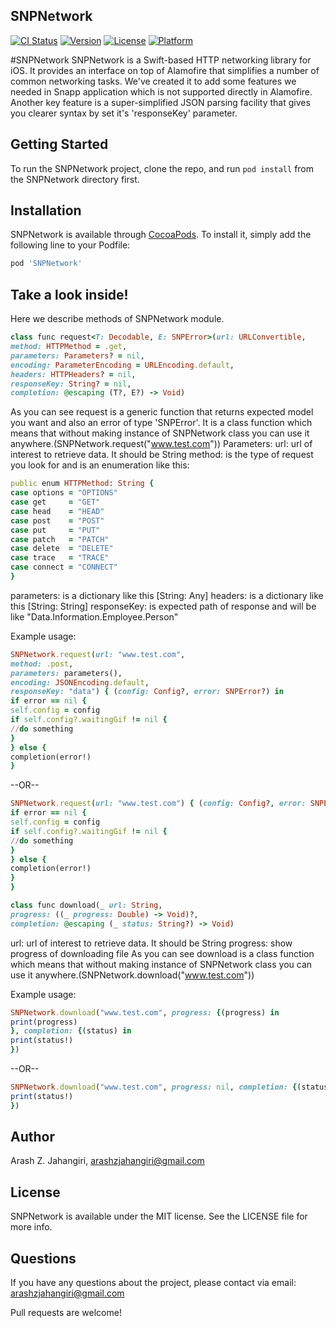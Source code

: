 ## SNPNetwork

[![CI Status](http://img.shields.io/travis/arashzjahangiri@gmail.com/SNPNetwork.svg?style=flat)](https://travis-ci.org/arashzjahangiri@gmail.com/SNPNetwork)
[![Version](https://img.shields.io/cocoapods/v/SNPNetwork.svg?style=flat)](http://cocoapods.org/pods/SNPNetwork)
[![License](https://img.shields.io/cocoapods/l/SNPNetwork.svg?style=flat)](http://cocoapods.org/pods/SNPNetwork)
[![Platform](https://img.shields.io/cocoapods/p/SNPNetwork.svg?style=flat)](http://cocoapods.org/pods/SNPNetwork)

#SNPNetwork
SNPNetwork is a Swift-based HTTP networking library for iOS. It provides an interface on top of Alamofire
that simplifies a number of common networking tasks. We've created it to add some features we needed in Snapp
application which is not supported directly in Alamofire. Another key feature is a super-simplified JSON parsing
facility that gives you clearer syntax by set it's 'responseKey' parameter.
<br />
## Getting Started

To run the SNPNetwork project, clone the repo, and run `pod install` from the SNPNetwork directory first.

## Installation

SNPNetwork is available through [CocoaPods](http://cocoapods.org). To install
it, simply add the following line to your Podfile:

```ruby
pod 'SNPNetwork'
```
## Take a look inside!
Here we describe methods of SNPNetwork module. 
```ruby
class func request<T: Decodable, E: SNPError>(url: URLConvertible,
method: HTTPMethod = .get,
parameters: Parameters? = nil,
encoding: ParameterEncoding = URLEncoding.default,
headers: HTTPHeaders? = nil,
responseKey: String? = nil,
completion: @escaping (T?, E?) -> Void)
```
As you can see request is a generic function that returns expected model you want and also an error of type 'SNPError'. It is a class function which means that without making instance of SNPNetwork class you can use it anywhere.(SNPNetwork.request("www.test.com"))
Parameters:
url: url of interest to retrieve data. It should be String
method: is the type of request you look for and is an enumeration like this:
```ruby
public enum HTTPMethod: String {
case options = "OPTIONS"
case get     = "GET"
case head    = "HEAD"
case post    = "POST"
case put     = "PUT"
case patch   = "PATCH"
case delete  = "DELETE"
case trace   = "TRACE"
case connect = "CONNECT"
}
```
parameters: is a dictionary like this [String: Any]
headers: is a dictionary like this [String: String]
responseKey: is expected path of response and will be like "Data.Information.Employee.Person"

Example usage:
```ruby
SNPNetwork.request(url: "www.test.com",
method: .post,
parameters: parameters(),
encoding: JSONEncoding.default,
responseKey: "data") { (config: Config?, error: SNPError?) in
if error == nil {
self.config = config
if self.config?.waitingGif != nil {
//do something                                    
}
} else {
completion(error!)
}
```
--OR--
```ruby
SNPNetwork.request(url: "www.test.com") { (config: Config?, error: SNPError?) in
if error == nil {
self.config = config
if self.config?.waitingGif != nil {
//do something
}
} else {
completion(error!)
}
}
```
```ruby
class func download(_ url: String,
progress: ((_ progress: Double) -> Void)?,
completion: @escaping (_ status: String?) -> Void)
```
url: url of interest to retrieve data. It should be String
progress: show progress of downloading file
As you can see download is a class function which means that without making instance of SNPNetwork class you can use it anywhere.(SNPNetwork.download("www.test.com"))

Example usage:
```ruby
SNPNetwork.download("www.test.com", progress: {(progress) in
print(progress)
}, completion: {(status) in
print(status!)
})
```
--OR--
```ruby
SNPNetwork.download("www.test.com", progress: nil, completion: {(status) in
print(status!)
})
```
## Author
Arash Z. Jahangiri, arashzjahangiri@gmail.com

## License

SNPNetwork is available under the MIT license. See the LICENSE file for more info.
<br />
## Questions<br/>
If you have any questions about the project, please contact via email: arashzjahangiri@gmail.com

Pull requests are welcome!
